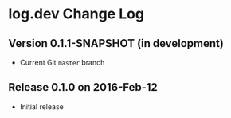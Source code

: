 # log.dev Change Log


## Version 0.1.1-SNAPSHOT (in development)

* Current Git `master` branch


## Release 0.1.0 on 2016-Feb-12

* Initial release
